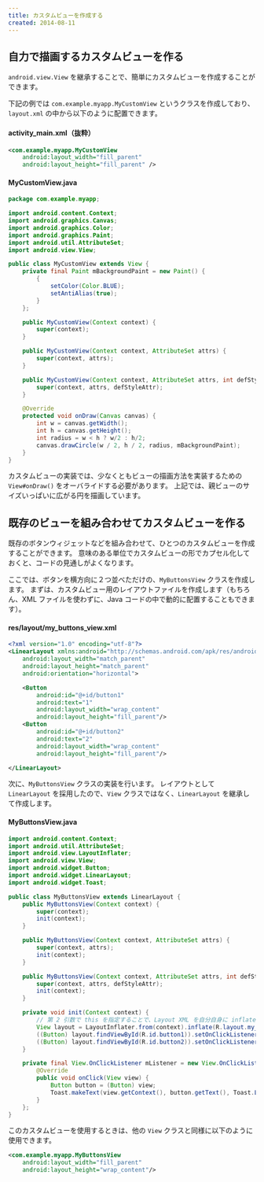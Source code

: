 ```yaml
---
title: カスタムビューを作成する
created: 2014-08-11
---
```


自力で描画するカスタムビューを作る
----

`android.view.View` を継承することで、簡単にカスタムビューを作成することができます。

下記の例では `com.example.myapp.MyCustomView` というクラスを作成しており、`layout.xml` の中から以下のように配置できます。

#### activity_main.xml（抜粋）

~~~ xml
<com.example.myapp.MyCustomView
    android:layout_width="fill_parent"
    android:layout_height="fill_parent" />
~~~

#### MyCustomView.java

~~~ java
package com.example.myapp;

import android.content.Context;
import android.graphics.Canvas;
import android.graphics.Color;
import android.graphics.Paint;
import android.util.AttributeSet;
import android.view.View;

public class MyCustomView extends View {
    private final Paint mBackgroundPaint = new Paint() {
        {
            setColor(Color.BLUE);
            setAntiAlias(true);
        }
    };

    public MyCustomView(Context context) {
        super(context);
    }

    public MyCustomView(Context context, AttributeSet attrs) {
        super(context, attrs);
    }

    public MyCustomView(Context context, AttributeSet attrs, int defStyleAttr) {
        super(context, attrs, defStyleAttr);
    }

    @Override
    protected void onDraw(Canvas canvas) {
        int w = canvas.getWidth();
        int h = canvas.getHeight();
        int radius = w < h ? w/2 : h/2;
        canvas.drawCircle(w / 2, h / 2, radius, mBackgroundPaint);
    }
}
~~~

カスタムビューの実装では、少なくともビューの描画方法を実装するための `View#onDraw()` をオーバライドする必要があります。
上記では、親ビューのサイズいっぱいに広がる円を描画しています。


既存のビューを組み合わせてカスタムビューを作る
----

既存のボタンウィジェットなどを組み合わせて、ひとつのカスタムビューを作成することができます。
意味のある単位でカスタムビューの形でカプセル化しておくと、コードの見通しがよくなります。

ここでは、ボタンを横方向に２つ並べただけの、`MyButtonsView` クラスを作成します。
まずは、カスタムビュー用のレイアウトファイルを作成します（もちろん、XML ファイルを使わずに、Java コードの中で動的に配置することもできます）。

#### res/layout/my_buttons_view.xml

~~~ xml
<?xml version="1.0" encoding="utf-8"?>
<LinearLayout xmlns:android="http://schemas.android.com/apk/res/android"
    android:layout_width="match_parent"
    android:layout_height="match_parent"
    android:orientation="horizontal">

    <Button
        android:id="@+id/button1"
        android:text="1"
        android:layout_width="wrap_content"
        android:layout_height="fill_parent"/>
    <Button
        android:id="@+id/button2"
        android:text="2"
        android:layout_width="wrap_content"
        android:layout_height="fill_parent"/>

</LinearLayout>
~~~

次に、`MyButtonsView` クラスの実装を行います。
レイアウトとして `LinearLayout` を採用したので、`View` クラスではなく、`LinearLayout` を継承して作成します。

#### MyButtonsView.java

~~~ java
import android.content.Context;
import android.util.AttributeSet;
import android.view.LayoutInflater;
import android.view.View;
import android.widget.Button;
import android.widget.LinearLayout;
import android.widget.Toast;

public class MyButtonsView extends LinearLayout {
    public MyButtonsView(Context context) {
        super(context);
        init(context);
    }

    public MyButtonsView(Context context, AttributeSet attrs) {
        super(context, attrs);
        init(context);
    }

    public MyButtonsView(Context context, AttributeSet attrs, int defStyleAttr) {
        super(context, attrs, defStyleAttr);
        init(context);
    }

    private void init(Context context) {
        // 第 2 引数で this を指定することで、Layout XML を自分自身に inflate する
        View layout = LayoutInflater.from(context).inflate(R.layout.my_buttons_view, this);
        ((Button) layout.findViewById(R.id.button1)).setOnClickListener(mListener);
        ((Button) layout.findViewById(R.id.button2)).setOnClickListener(mListener);
    }

    private final View.OnClickListener mListener = new View.OnClickListener() {
        @Override
        public void onClick(View view) {
            Button button = (Button) view;
            Toast.makeText(view.getContext(), button.getText(), Toast.LENGTH_SHORT).show();
        }
    };
}
~~~

このカスタムビューを使用するときは、他の `View` クラスと同様に以下のように使用できます。

~~~ xml
<com.example.myapp.MyButtonsView
    android:layout_width="fill_parent"
    android:layout_height="wrap_content"/>
~~~

